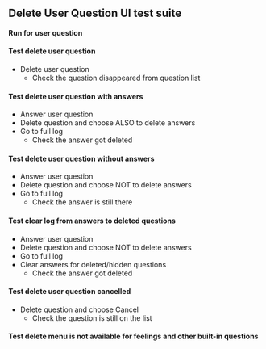 ## Delete User Question UI test suite

**Run for user question**

#### Test delete user question
- Delete user question
    - Check the question disappeared from question list

#### Test delete user question with answers
- Answer user question
- Delete question and choose ALSO to delete answers
- Go to full log
    - Check the answer got deleted

#### Test delete user question without answers
- Answer user question
- Delete question and choose NOT to delete answers
- Go to full log
    - Check the answer is still there

#### Test clear log from answers to deleted questions
- Answer user question
- Delete question and choose NOT to delete answers
- Go to full log
- Clear answers for deleted/hidden questions
    - Check the answer got deleted


#### Test delete user question cancelled
- Delete question and choose Cancel
    - Check the question is still on the list

#### Test delete menu is not available for feelings and other built-in questions